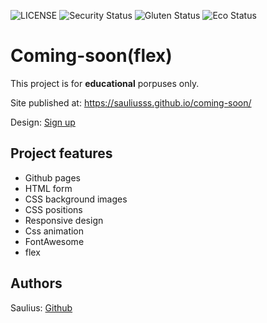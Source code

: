 ![LICENSE](https://img.shields.io/badge/license-MIT-blue.svg?style=flat-square)
![Security Status](https://img.shields.io/security-headers?label=Security&url=https%3A%2F%2Fgithub.com&style=flat-square)
![Gluten Status](https://img.shields.io/badge/Gluten-Free-green.svg)
![Eco Status](https://img.shields.io/badge/ECO-Friendly-green.svg)

# Coming-soon(flex)

This project is for **educational** porpuses only.

Site published at: https://sauliusss.github.io/coming-soon/

Design: [Sign up](https://cdn.discordapp.com/attachments/850245533838868480/850246368214908970/day1dr.png)

## Project features

- Github pages
- HTML form
- CSS background images
- CSS positions
- Responsive design
- Css animation
- FontAwesome
- flex

## Authors

Saulius: [Github](https://github.com/sauliusss)
